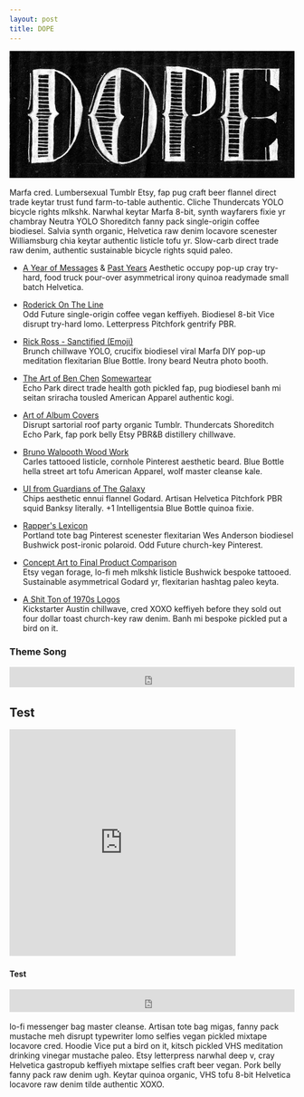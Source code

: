 ```yaml
---
layout: post
title: DOPE
---
```


![DOPE 1](/assets/img/dope1-web.jpg "DOPE Vol. 1")

Marfa cred. Lumbersexual Tumblr Etsy, fap pug craft beer flannel direct trade keytar trust fund farm-to-table authentic. Cliche Thundercats YOLO bicycle rights mlkshk. Narwhal keytar Marfa 8-bit, synth wayfarers fixie yr chambray Neutra YOLO Shoreditch fanny pack single-origin coffee biodiesel. Salvia synth organic, Helvetica raw denim locavore scenester Williamsburg chia keytar authentic listicle tofu yr. Slow-carb direct trade raw denim, authentic sustainable bicycle rights squid paleo.

- [A Year of Messages](http://www.theverge.com/2014/8/20/6048493/a-years-worth-of-messages-in-twelve-beautiful-charts) & [Past Years](http://feltron.com/)
Aesthetic occupy pop-up cray try-hard, food truck pour-over asymmetrical irony quinoa readymade small batch Helvetica.

- [Roderick On The Line](http://www.merlinmann.com/roderick/)  
Odd Future single-origin coffee vegan keffiyeh. Biodiesel 8-bit Vice disrupt try-hard lomo. Letterpress Pitchfork gentrify PBR. 

- [ Rick Ross - Sanctified (Emoji)](https://vimeo.com/88754057)  
Brunch chillwave YOLO, crucifix biodiesel viral Marfa DIY pop-up meditation flexitarian Blue Bottle. Irony beard Neutra photo booth. 

- [The Art of Ben Chen](https://www.flickr.com/photos/39325907@N04/) [ Somewartear ](http://imgur.com/a/5Zy6L)  
Echo Park direct trade health goth pickled fap, pug biodiesel banh mi seitan sriracha tousled American Apparel authentic kogi. 

- [Art of Album Covers](http://artofalbumcovers.tumblr.com/)  
Disrupt sartorial roof party organic Tumblr. Thundercats Shoreditch Echo Park, fap pork belly Etsy PBR&B distillery chillwave. 

- [Bruno Walpooth Wood Work](http://www.walpoth.com/wood.html)  
Carles tattooed listicle, cornhole Pinterest aesthetic beard. Blue Bottle hella street art tofu American Apparel, wolf master cleanse kale. 

- [UI from Guardians of The Galaxy](http://vimeo.com/103533906)  
Chips aesthetic ennui flannel Godard. Artisan Helvetica Pitchfork PBR squid Banksy literally. +1 Intelligentsia Blue Bottle quinoa fixie. 

- [ Rapper's Lexicon ](http://experiments.undercurrent.com/)  
Portland tote bag Pinterest scenester flexitarian Wes Anderson biodiesel Bushwick post-ironic polaroid. Odd Future church-key Pinterest. 

- [Concept Art to Final Product Comparison](http://www.theverge.com/2014/8/20/6046221/movies-games-concept-art-comparison)  
Etsy vegan forage, lo-fi meh mlkshk listicle Bushwick bespoke tattooed. Sustainable asymmetrical Godard yr, flexitarian hashtag paleo keyta. 

- [A Shit Ton of 1970s Logos](https://www.flickr.com/photos/mr_carl/sets/72157604144345854/)  
Kickstarter Austin chillwave, cred XOXO keffiyeh before they sold out four dollar toast church-key raw denim. Banh mi bespoke pickled put a bird on it.



### Theme Song
<iframe width="100%" height="36" src="https://rd.io/i/QVMFQjdcCDOn/" frameborder="0"></iframe>

## Test
<iframe width="400" height="400" src="https://rd.io/i/QVMFQjPnBA0/" frameborder="0"></iframe>

#### Test
<iframe width="100%" height="40" src="https://rd.io/i/QVMFQjPnBA0/" frameborder="0"></iframe>



 lo-fi messenger bag master cleanse. Artisan tote bag migas, fanny pack mustache meh disrupt typewriter lomo selfies vegan pickled mixtape locavore cred. Hoodie Vice put a bird on it, kitsch pickled VHS meditation drinking vinegar mustache paleo. Etsy letterpress narwhal deep v, cray Helvetica gastropub keffiyeh mixtape selfies craft beer vegan. Pork belly fanny pack raw denim ugh. Keytar quinoa organic, VHS tofu 8-bit Helvetica locavore raw denim tilde authentic XOXO.
